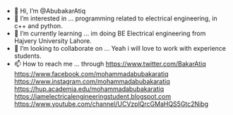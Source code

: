 - 👋 Hi, I’m @AbubakarAtiq
- 👀 I’m interested in ...
      programming related to electrical engineering, in c++ and python.
- 🌱 I’m currently learning ...
im doing BE Electrical engineering from Hajvery University Lahore.
- 💞️ I’m looking to collaborate on ...
Yeah i will love to work with experience students.
- 📫 How to reach me ...
 through
 https://www.twitter.com/BakarAtiq
 https://www.facebook.com/mohammadabubakaratiq
 https://www.instagram.com/mohammadabubakaratiq
 https://hup.academia.edu/mohammadabubakaratiq
 https://iamelectricalengineeringstudent.blogspot.com
 https://www.youtube.com/channel/UCVzplQrcGMaHQS5Gtc2Nibg
<!---
AbubakarAtiq/AbubakarAtiq is a ✨ special ✨ repository because its `README.md` (this file) appears on your GitHub profile.
You can click the Preview link to take a look at your changes.
--->
